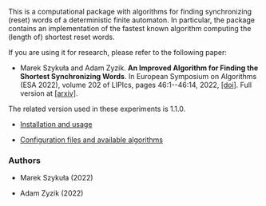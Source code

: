 This is a computational package with algorithms for finding synchronizing (reset) words of a deterministic finite automaton.
In particular, the package contains an implementation of the fastest known algorithm computing the (length of) shortest reset words.

If you are using it for research, please refer to the following paper:

* Marek Szykuła and Adam Zyzik. **An Improved Algorithm for Finding the Shortest Synchronizing Words**. In European Symposium on Algorithms (ESA 2022), volume 202 of LIPIcs, pages 46:1--46:14, 2022, [[doi]](https://doi.org/10.4230/LIPIcs.ESA.2022.85). Full version at [[arxiv]](https://arxiv.org/abs/2207.05495).

The related version used in these experiments is 1.1.0.


* [Installation and usage](docs/install.md)

* [Configuration files and available algorithms](docs/config.md)

### Authors ###

* Marek Szykuła (2022)

* Adam Zyzik (2022)
